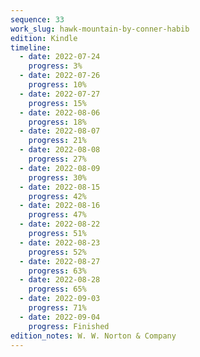 ```yaml
---
sequence: 33
work_slug: hawk-mountain-by-conner-habib
edition: Kindle
timeline:
  - date: 2022-07-24
    progress: 3%
  - date: 2022-07-26
    progress: 10%
  - date: 2022-07-27
    progress: 15%
  - date: 2022-08-06
    progress: 18%
  - date: 2022-08-07
    progress: 21%
  - date: 2022-08-08
    progress: 27%
  - date: 2022-08-09
    progress: 30%
  - date: 2022-08-15
    progress: 42%
  - date: 2022-08-16
    progress: 47%
  - date: 2022-08-22
    progress: 51%
  - date: 2022-08-23
    progress: 52%
  - date: 2022-08-27
    progress: 63%
  - date: 2022-08-28
    progress: 65%
  - date: 2022-09-03
    progress: 71%
  - date: 2022-09-04
    progress: Finished
edition_notes: W. W. Norton & Company
---
```

